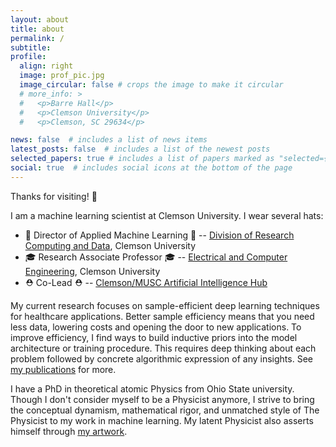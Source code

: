 ```yaml
---
layout: about
title: about
permalink: /
subtitle: 
profile:
  align: right
  image: prof_pic.jpg
  image_circular: false # crops the image to make it circular
  # more_info: >
  #   <p>Barre Hall</p>
  #   <p>Clemson University</p>
  #   <p>Clemson, SC 29634</p>

news: false  # includes a list of news items
latest_posts: false  # includes a list of the newest posts
selected_papers: true # includes a list of papers marked as "selected={true}"
social: true  # includes social icons at the bottom of the page
---
```

Thanks for visiting! 👋

I am a machine learning scientist at Clemson University. I wear several hats:

* 🎩 Director of Applied Machine Learning 🎩 -- [Division of Research Computing and Data](https://docs.rcd.clemson.edu/), Clemson University
* 🎓 Research Associate Professor 🎓 -- [Electrical and Computer Engineering](https://www.clemson.edu/cecas/departments/ece/), Clemson University
* ⛑️ Co-Lead ⛑️ -- [Clemson/MUSC Artificial Intelligence Hub](https://web.musc.edu/innovation/ai-hub)

My current research focuses on sample-efficient deep learning techniques for healthcare applications. Better sample efficiency means that you need less data, lowering costs and opening the door to new applications. To improve efficiency, I find ways to build inductive priors into the model architecture or training procedure. This requires deep thinking about each problem followed by concrete algorithmic expression of any insights. See [my publications](/publications) for more.

I have a PhD in theoretical atomic Physics from Ohio State university. Though I don't consider myself to be a Physicist anymore, I strive to bring the conceptual dynamism, mathematical rigor, and unmatched style of The Physicist to my work in machine learning. My latent Physicist also asserts himself through [my artwork](/artwork). 
